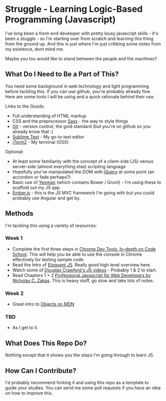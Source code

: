 Struggle - Learning Logic-Based Programming (Javascript)
========

I've long been a front-end developer with pretty lousy javascript skills - it's been a stuggle - so I'm starting over from scratch and learning this thing from the ground up. And this is just where I'm just cribbing some notes from my existence, dont mind me. 

Maybe you too would like to stand between the people and the machines?


What Do I Need to Be a Part of This?
-----

You need some background in web technology and light programming before tackling this. If you can use github, you're probably already fine. Here are some tools I will be using and a quick rationale behind their use.

Links to the Goods:
* Full understanding of HTML markup
* CSS and the preprocessor [Sass](http://sass-lang.com) - the way to style things
* [Git](http://git-scm.com/book) - version control, the gold standard (but you're on github so you already know that :)
* [Sublime Text](http://www.sublimetext.com/2) - My go-to text editor
* [iTerm2](http://www.iterm2.com) - My terminal (OSX)

Optional:
* At least some familiarity with the concept of a client-side (JS) versus server-side (almost everything else) scripting language
* Hopefully you've manipulated the DOM with [jQuery](http://jquery.com) at some point (an accordion or fade perhaps?)
* Basic use of [Yeoman](http://yeoman.io) (which contains Bower / Grunt) - I'm using these to scaffold out my JS app
* [Ember.js](http://emberjs.com) - this is the JS MVC framework I'm going with but you could probably use Angular and get by.

Methods
-----

I'm tackling this using a variety of resources:

### Week 1

* Complete the first three steps in [Chrome Dev Tools, In-depth on Code School](http://discover-devtools.codeschool.com/). This will help you be able to use the console in Chrome effectively for testing sample code.
* Read the Intro of [Eloquent JS](http://eloquentjavascript.net/2nd_edition/preview/). Really good high level overview here.
* Watch some of [Douglas Crawford's JS videos](http://yuiblog.com/crockford/) - Probably 1 & 2 to start. 
* Read Chapters 1 + 2 [Professional Javascript for Web Developers by Nicholas C. Zakas](http://m.friendfeed-media.com/95a8434720c64a63e96ff8c4364fb595d9e98c36). This is heavy stuff, go slow and take lots of notes.


### Week 2

* Great intro to [Objects on MDN](https://developer.mozilla.org/en-US/docs/Web/JavaScript/Guide/Working_with_Objects)

### TBD

* As I get to it.


What Does This Repo Do?
-----

Nothing except that it shows you the steps I'm going through to learn JS.


How Can I Contribute?
-----

I'd probably recommend forking it and using this repo as a template to guide your studies. You can send me some pull requests if you have an idea on how to improve this.